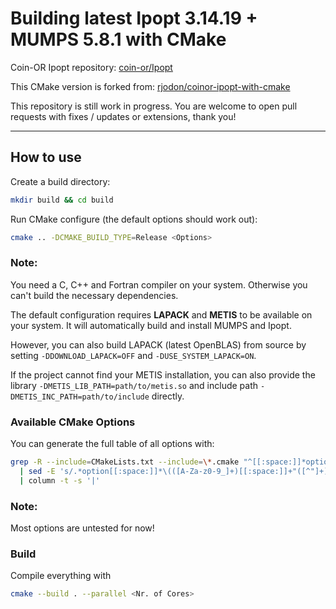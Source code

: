# Building latest Ipopt 3.14.19 + MUMPS 5.8.1 with CMake

Coin-OR Ipopt repository: [coin-or/Ipopt](https://github.com/coin-or/Ipopt.git)

This CMake version is forked from: [rjodon/coinor-ipopt-with-cmake](https://github.com/rjodon/coinor-ipopt-with-cmake.git)

This repository is still work in progress. You are welcome to open pull requests with fixes / updates or extensions, thank you!

---

## How to use

Create a build directory:
```bash
mkdir build && cd build
```

Run CMake configure (the default options should work out):
```bash
cmake .. -DCMAKE_BUILD_TYPE=Release <Options>
```

### Note:
You need a C, C++ and Fortran compiler on your system. Otherwise you can't build the necessary dependencies.

The default configuration requires **LAPACK** and **METIS** to be available on your system.
It will automatically build and install MUMPS and Ipopt.

However, you can also build LAPACK (latest OpenBLAS) from source by setting `-DDOWNLOAD_LAPACK=OFF` and `-DUSE_SYSTEM_LAPACK=ON`.

If the project cannot find your METIS installation, you can also provide the library `-DMETIS_LIB_PATH=path/to/metis.so` and include path `-DMETIS_INC_PATH=path/to/include` directly.

### Available CMake Options

You can generate the full table of all options with:
```bash
grep -R --include=CMakeLists.txt --include=\*.cmake "^[[:space:]]*option(" . \
  | sed -E 's/.*option[[:space:]]*\(([A-Za-z0-9_]+)[[:space:]]+"([^"]+)"[[:space:]]+([A-Z]+)\).*/|\1|\2|\3|/' \
  | column -t -s '|'
```

### Note:
Most options are untested for now!

### Build

Compile everything with
```bash
cmake --build . --parallel <Nr. of Cores>
```